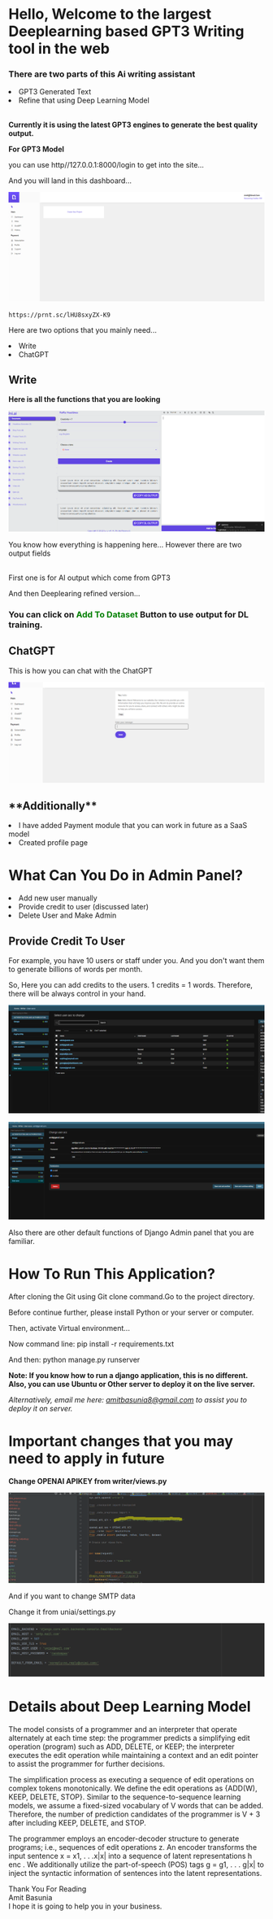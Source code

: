 <h1> Hello, Welcome to the largest Deeplearning based GPT3 Writing tool in the web</h1>

<h3> There are two parts of this Ai writing assistant </h3>
<li> GPT3 Generated Text</li>
<li> Refine that using Deep Learning Model</li>
<br>

<strong> Currently it is using the latest GPT3 engines to generate the best quality output.</strong>

**For GPT3 Model**

you can use http//127.0.0.1:8000/login to get into the site... 


And you will land in this dashboard... 

![img_1.png](img_1.png)


`https://prnt.sc/lHU8sxyZX-K9`


Here are two options that you mainly need... 

<li> Write</li>
<li> ChatGPT</li>


<h2> Write </h2>
<strong> Here is all the functions that you are looking</strong>

![img_2.png](img_2.png)

You know how everything is happening here... 
However there are two output fields

<br>
First one is for AI output which come from GPT3

And then Deeplearing refined version... 


<h3> You can click on <strong style="color: green;"> Add To Dataset</strong> Button to use output for DL training.</h3>


<h2> ChatGPT </h2>

This is how you can chat with the ChatGPT

![img_4.png](img_4.png)




<h2>**Additionally** </h2>
<li> I have added Payment module that you can work in future as a SaaS model</li>
<li> Created profile page</li>



<h1> What Can You Do in Admin Panel? </h1>

<li> Add new user manually</li>
<li> Provide credit to user (discussed later)</li>
<li> Delete User and Make Admin</li>



<h2> Provide Credit To User</h2>

For example, you have 10 users or staff under you. And you don't want them to generate billions of words per month. 

So, Here you can add credits to the users. 1 credits = 1 words. Therefore, there will be always control in your hand. 

![img_5.png](img_5.png)

![img_6.png](img_6.png)


Also there are other default functions of Django Admin panel that you are familiar. 





 <h1> How To Run This Application?</h1>

After cloning the Git using Git clone command.Go to the project directory. 

Before continue further, please install Python or your server or computer. 

Then, activate Virtual environment...

Now command line: pip install -r requirements.txt

And then: python manage.py runserver


**Note: If you know how to run a django application, this is no different. 
Also, you can use Ubuntu or Other server to deploy it on the live server.** 

_Alternatively, email me here: amitbasunia8@gmail.com to assist you to deploy it on server._



<h1> Important changes that you may need to apply in future</h1>

**Change OPENAI APIKEY from writer/views.py** 

![img_7.png](img_7.png)


And if you want to change SMTP data

Change it from uniai/settings.py 

![img_8.png](img_8.png)




<h1> Details about Deep Learning Model</h1>

The model consists
of a programmer and an interpreter that operate
alternately at each time step: the programmer predicts a simplifying edit operation (program) such
as ADD, DELETE, or KEEP; the interpreter executes the edit operation while maintaining a context and an edit pointer to assist the programmer
for further decisions.

The simplification process as executing a sequence of edit operations on complex
tokens monotonically. We define the edit operations as {ADD(W), KEEP, DELETE, STOP}. Similar to the sequence-to-sequence learning models,
we assume a fixed-sized vocabulary of V words
that can be added. Therefore, the number of prediction candidates of the programmer is V + 3
after including KEEP, DELETE, and STOP. 

The programmer employs an
encoder-decoder structure to generate programs;
i.e., sequences of edit operations z. An encoder
transforms the input sentence
x = x1, . . .x|x|
into a sequence of latent representations h
enc
. We
additionally utilize the part-of-speech (POS) tags
g = g1, . . . g|x|
to inject the syntactic information
of sentences into the latent representations.



Thank You For Reading<br>
Amit Basunia<br>
I hope it is going to help you in your business. 
